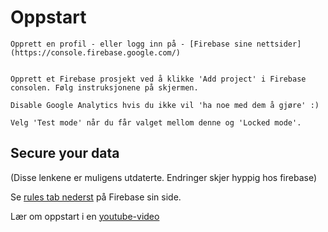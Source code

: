# Oppstart

    Opprett en profil - eller logg inn på - [Firebase sine nettsider](https://console.firebase.google.com/)


    Opprett et Firebase prosjekt ved å klikke 'Add project' i Firebase consolen. Følg instruksjonene på skjermen.  

    Disable Google Analytics hvis du ikke vil 'ha noe med dem å gjøre' :)

    Velg 'Test mode' når du får valget mellom denne og 'Locked mode'.


## Secure your data
(Disse lenkene er muligens utdaterte. Endringer skjer hyppig hos firebase)

Se [rules tab nederst](https://firebase.google.com/docs/firestore/quickstart#web-version-9) på Firebase sin side.

Lær om oppstart i en [youtube-video](https://youtu.be/BjtxPj6jRM8)


   


